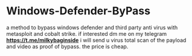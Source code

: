 # Windows-Defender-ByPass
a method to bypass windows defender and third party anti virus with metasploit and cobalt strike.
if interested dm me on my telegram 
**https://t.me/milkybaginside**
i will send u virus total scan of the payload and video as proof of bypass. the price is cheap.
